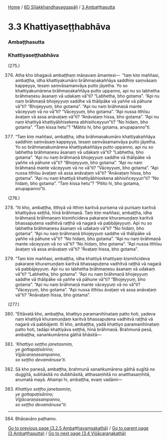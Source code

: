 
[Home](/) / [6D Sīlakkhandhavaggapāḷi](/tipitaka/6D.md) / [3 Ambaṭṭhasutta](/tipitaka/6D/3.md)

# 3.3 Khattiyaseṭṭhabhāva

### Ambaṭṭhasutta

### Khattiyaseṭṭhabhāva

(275.)

376. Atha kho bhagavā ambaṭṭhaṃ māṇavaṃ āmantesi—  “taṃ kiṃ maññasi, ambaṭṭha, idha khattiyakumāro brāhmaṇakaññāya saddhiṃ saṃvāsaṃ kappeyya, tesaṃ saṃvāsamanvāya putto jāyetha. Yo so khattiyakumārena brāhmaṇakaññāya putto uppanno, api nu so labhetha brāhmaṇesu āsanaṃ vā udakaṃ vā”ti? “Labhetha, bho gotama”. “Api nu naṃ brāhmaṇā bhojeyyuṃ saddhe vā thālipāke vā yaññe vā pāhune vā”ti? “Bhojeyyuṃ, bho gotama”. “Api nu naṃ brāhmaṇā mante vāceyyuṃ vā no vā”ti? “Vāceyyuṃ, bho gotama”. “Api nussa itthīsu āvaṭaṃ vā assa anāvaṭaṃ vā”ti? “Anāvaṭaṃ hissa, bho gotama”. “Api nu naṃ khattiyā khattiyābhisekena abhisiñceyyun”ti? “No hidaṃ, bho gotama”. “Taṃ kissa hetu”? “Mātito hi, bho gotama, anupapanno”ti.

377. “Taṃ kiṃ maññasi, ambaṭṭha, idha brāhmaṇakumāro khattiyakaññāya saddhiṃ saṃvāsaṃ kappeyya, tesaṃ saṃvāsamanvāya putto jāyetha. Yo so brāhmaṇakumārena khattiyakaññāya putto uppanno, api nu so labhetha brāhmaṇesu āsanaṃ vā udakaṃ vā”ti? “Labhetha, bho gotama”. “Api nu naṃ brāhmaṇā bhojeyyuṃ saddhe vā thālipāke vā yaññe vā pāhune vā”ti? “Bhojeyyuṃ, bho gotama”. “Api nu naṃ brāhmaṇā mante vāceyyuṃ vā no vā”ti? “Vāceyyuṃ, bho gotama”. “Api nussa itthīsu āvaṭaṃ vā assa anāvaṭaṃ vā”ti? “Anāvaṭaṃ hissa, bho gotama”. “Api nu naṃ khattiyā khattiyābhisekena abhisiñceyyun”ti? “No hidaṃ, bho gotama”. “Taṃ kissa hetu”? “Pitito hi, bho gotama, anupapanno”ti.

(276.)

378. “Iti kho, ambaṭṭha, itthiyā vā itthiṃ karitvā purisena vā purisaṃ karitvā khattiyāva seṭṭhā, hīnā brāhmaṇā. Taṃ kiṃ maññasi, ambaṭṭha, idha brāhmaṇā brāhmaṇaṃ kismiñcideva pakaraṇe khuramuṇḍaṃ karitvā bhassapuṭena vadhitvā raṭṭhā vā nagarā vā pabbājeyyuṃ. Api nu so labhetha brāhmaṇesu āsanaṃ vā udakaṃ vā”ti? “No hidaṃ, bho gotama”. “Api nu naṃ brāhmaṇā bhojeyyuṃ saddhe vā thālipāke vā yaññe vā pāhune vā”ti? “No hidaṃ, bho gotama”. “Api nu naṃ brāhmaṇā mante vāceyyuṃ vā no vā”ti? “No hidaṃ, bho gotama”. “Api nussa itthīsu āvaṭaṃ vā assa anāvaṭaṃ vā”ti? “Āvaṭaṃ hissa, bho gotama”.

379. “Taṃ kiṃ maññasi, ambaṭṭha, idha khattiyā khattiyaṃ kismiñcideva pakaraṇe khuramuṇḍaṃ karitvā bhassapuṭena vadhitvā raṭṭhā vā nagarā vā pabbājeyyuṃ. Api nu so labhetha brāhmaṇesu āsanaṃ vā udakaṃ vā”ti? “Labhetha, bho gotama”. “Api nu naṃ brāhmaṇā bhojeyyuṃ saddhe vā thālipāke vā yaññe vā pāhune vā”ti? “Bhojeyyuṃ, bho gotama”. “Api nu naṃ brāhmaṇā mante vāceyyuṃ vā no vā”ti? “Vāceyyuṃ, bho gotama”. “Api nussa itthīsu āvaṭaṃ vā assa anāvaṭaṃ vā”ti? “Anāvaṭaṃ hissa, bho gotama”.

(277.)

380. “Ettāvatā kho, ambaṭṭha, khattiyo paramanihīnataṃ patto hoti, yadeva naṃ khattiyā khuramuṇḍaṃ karitvā bhassapuṭena vadhitvā raṭṭhā vā nagarā vā pabbājenti. Iti kho, ambaṭṭha, yadā khattiyo paramanihīnataṃ patto hoti, tadāpi khattiyāva seṭṭhā, hīnā brāhmaṇā. Brahmunā pesā, ambaṭṭha, sanaṅkumārena gāthā bhāsitā—

381. _‘Khattiyo seṭṭho janetasmiṃ,_  
_ye gottapaṭisārino;_  
_Vijjācaraṇasampanno,_  
_so seṭṭho devamānuse’ti._  


382. Sā kho panesā, ambaṭṭha, brahmunā sanaṅkumārena gāthā sugītā no duggītā, subhāsitā no dubbhāsitā, atthasaṃhitā no anatthasaṃhitā, anumatā mayā. Ahampi hi, ambaṭṭha, evaṃ vadāmi—

383. _Khattiyo seṭṭho janetasmiṃ,_  
_ye gottapaṭisārino;_  
_Vijjācaraṇasampanno,_  
_so seṭṭho devamānuse”ti._  


---

384. Bhāṇavāro paṭhamo.



[Go to previous page (3.2.5 Ambaṭṭhavaṃsakathā)](/tipitaka/6D/3/3.2/3.2.5.md) / [Go to parent page (3 Ambaṭṭhasutta)](/tipitaka/6D/3.md) / [Go to next page (3.4 Vijjācaraṇakathā)](/tipitaka/6D/3/3.4.md)



